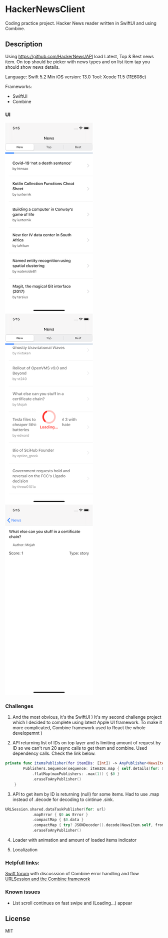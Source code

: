 

# HackerNewsClient
Coding practice project. Hacker News reader written in SwiftUI and using Combine.

## Description

Using https://github.com/HackerNews/API load Latest, Top & Best news item. On top should be picker with news types and on list item tap you should show news details.

Language: Swift 5.2
Min iOS version: 13.0
Tool: Xcode 11.5 (11E608c)

Frameworks:
- SwiftUI
- Combine

### UI
![Alt text](/screens/Main.png "Main View") ![Alt text](/screens/Loader.png "Loading View") ![Alt text](/screens/Detail.png "Detail View")
### Challenges

1) And the most obvious, it's the SwiftUI ) It's my second challenge project which I decided to complete using latest Apple UI framework. To make it more complicated, Combine framework used to React the whole developemnt )

2) API returning list of IDs on top layer and is limiting amount of request by ID so we can't run 20 async calls to get them and combine. Used dependency calls. Check the link below.

```swift
private func itemsPublisher(for itemIDs: [Int]) -> AnyPublisher<NewsItem, Error> {
        Publishers.Sequence(sequence: itemIDs.map { self.details(for: $0) })
            .flatMap(maxPublishers: .max(1)) { $0 }
            .eraseToAnyPublisher()
    }
```

3) API to get item by ID is returning (null) for some items. Had to use .map instead of .decode for decoding to cintinue .sink.
```swift
URLSession.shared.dataTaskPublisher(for: url)
            .mapError { $0 as Error }
            .compactMap { $0.data }
            .compactMap { try? JSONDecoder().decode(NewsItem.self, from: $0) }
            .eraseToAnyPublisher()
```
4) Loader with animation and amount of loaded items indicator

5) Localization

### Helpfull links:

[Swift forum](https://forums.swift.org/t/combine-decode-parse-valid-values-and-continue/30907) with discusssion of Combine error handling and flow
[URLSession and the Combine framework](https://theswiftdev.com/urlsession-and-the-combine-framework/)

### Known issues

 - List scroll continues on fast swipe and (Loading...) appear

License
----

MIT
